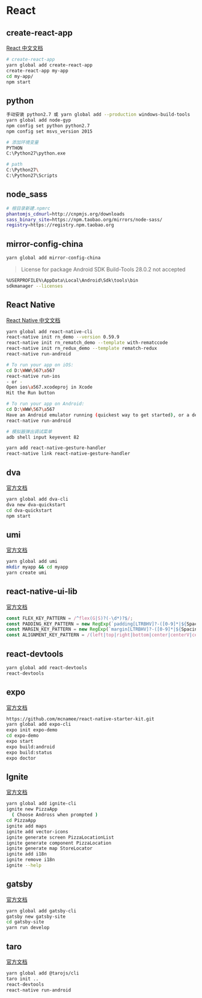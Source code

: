 # React

## create-react-app

[React 中文文档](https://www.reactjscn.com/)

```bash
# create-react-app
yarn global add create-react-app
create-react-app my-app
cd my-app/
npm start
```

## python

```bash
手动安装 python2.7 或 yarn global add --production windows-build-tools
yarn global add node-gyp
npm config set python python2.7
npm config set msvs_version 2015

# 添加环境变量
PYTHON
C:\Python27\python.exe

# path
C:\Python27\
C:\Python27\Scripts
```

## node_sass

```bash
# 根目录新建.npmrc
phantomjs_cdnurl=http://cnpmjs.org/downloads
sass_binary_site=https://npm.taobao.org/mirrors/node-sass/
registry=https://registry.npm.taobao.org
```

## mirror-config-china

```bash
yarn global add mirror-config-china
```

> License for package Android SDK Build-Tools 28.0.2 not accepted

```bash
%USERPROFILE%\AppData\Local\Android\Sdk\tools\bin
sdkmanager --licenses
```

## React Native

[React Native 中文文档](https://reactnative.cn/)

```bash
yarn global add react-native-cli
react-native init rn_demo --version 0.59.9
react-native init rn_rematch_demo --template with-rematccode 
react-native init rn_redux_demo --template rematch-redux
react-native run-android

# To run your app on iOS:
cd D:\WWW\567\a567
react-native run-ios
- or -
Open ios\a567.xcodeproj in Xcode
Hit the Run button

# To run your app on Android:
cd D:\WWW\567\a567
Have an Android emulator running (quickest way to get started), or a device connected
react-native run-android

# 模拟器弹出调试菜单
adb shell input keyevent 82

yarn add react-native-gesture-handler
react-native link react-native-gesture-handler
```

## dva

[官方文档](https://dvajs.com/)

```bash
yarn global add dva-cli
dva new dva-quickstart
cd dva-quickstart
npm start
```

## umi

[官方文档](https://umijs.org/zh/)

```bash
yarn global add umi
mkdir myapp && cd myapp
yarn create umi
```

## react-native-ui-lib

[官方文档](http://wix.github.io/react-native-ui-lib/docs/Button/)

```js
const FLEX_KEY_PATTERN = /^flex(G|S)?(-\d*)?$/;
const PADDING_KEY_PATTERN = new RegExp(`padding[LTRBHV]?-([0-9]*|${Spacings.getKeysPattern()})`);
const MARGIN_KEY_PATTERN = new RegExp(`margin[LTRBHV]?-([0-9]*|${Spacings.getKeysPattern()})`);
const ALIGNMENT_KEY_PATTERN = /(left|top|right|bottom|center|centerV|centerH|spread)/;
```

## react-devtools

```bash
yarn global add react-devtools
react-devtools
```

## expo

[官方文档](https://docs.expo.io/versions/latest/workflow/expo-cli/)

```bash
https://github.com/mcnamee/react-native-starter-kit.git
yarn global add expo-cli
expo init expo-demo
cd expo-demo
expo start
expo build:android
expo build:status
expo doctor
```

## Ignite

[官方文档](https://infinite.red/ignite/)

```bash
yarn global add ignite-cli
ignite new PizzaApp
  ( Choose Andross when prompted )
cd PizzaApp
ignite add maps
ignite add vector-icons
ignite generate screen PizzaLocationList
ignite generate component PizzaLocation
ignite generate map StoreLocator
ignite add i18n
ignite remove i18n
ignite --help
```

## gatsby

[官方文档](https://www.gatsbyjs.org/)

```bash
yarn global add gatsby-cli
gatsby new gatsby-site
cd gatsby-site
yarn run develop
```

## taro

[官方文档](https://nervjs.github.io/taro/docs/GETTING-STARTED.html)

```bash
yarn global add @tarojs/cli
taro init ..
react-devtools
react-native run-android
```